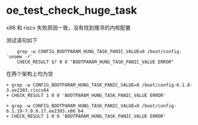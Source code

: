 # oe_test_check_huge_task

x86 和 riscv 失败原因一致，没有找到搜寻的内核配置

测试语句如下

```
    grep -w CONFIG_BOOTPARAM_HUNG_TASK_PANIC_VALUE=0 /boot/config-`uname -r`
    CHECK_RESULT $? 0 0 "BOOTPARAM_HUNG_TASK_PANIC_VALUE ERROR"
```

在两个架构上均为空

```
+ grep -w CONFIG_BOOTPARAM_HUNG_TASK_PANIC_VALUE=0 /boot/config-6.1.8-3.oe2303.riscv64
+ CHECK_RESULT 1 0 0 'BOOTPARAM_HUNG_TASK_PANIC_VALUE ERROR'

+ grep -w CONFIG_BOOTPARAM_HUNG_TASK_PANIC_VALUE=0 /boot/config-6.1.19-7.0.0.17.oe2303.x86_64
+ CHECK_RESULT 1 0 0 'BOOTPARAM_HUNG_TASK_PANIC_VALUE ERROR'
```

